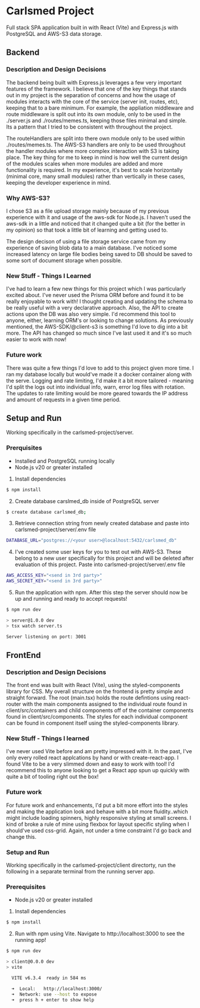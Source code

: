 # Carlsmed Project

Full stack SPA application built in with React (Vite) and Express.js with PostgreSQL and AWS-S3 data storage.

## Backend


### Description and Design Decisions
The backend being built with Express.js leverages a few very important features of the framework. I believe that one of the key things that stands out in my project is the separation of concerns and how the usage of modules interacts with the core of the service (server init, routes, etc), keeping that to a bare minimum. For example, the appliation middleware and route middleware is split out into its own module, only to be used in the ./server.js and ./routes/memes.ts, keeping those files minimal and simple. Its a pattern that I tried to be consistent with throughout the project.

The routeHandlers are split into there own module only to be used within ./routes/memes.ts. The AWS-S3 handlers are only to be used throughout the handler modules where more complex interaction with S3 is taking place. The key thing for me to keep in mind is how well the current design of the modules scales when more modules are added and more functionality is required. In my experience, it's best to scale horizontally (minimal core, many small modules) rather than vertically in these cases, keeping the developer experience in mind.

### Why AWS-S3?
I chose S3 as a file upload storage mainly because of my previous experience with it and usage of the aws-sdk for Node.js. I haven't used the aws-sdk in a little and noticed that it changed quite a bit (for the better in my opinion) so that took a little bit of learning and getting used to.

The design decison of using a file storage service came from my experience of saving blob data to a main database. I've noticed some increased latency on large file bodies being saved to DB should be saved to some sort of document storage when possible.

### New Stuff - Things I Learned
I've had to learn a few new things for this project which I was particularly excited about. I've never used the Prisma ORM before and found it to be really enjoyable to work with! I thought creating and updating the schema to be really useful with a very declarative approach. Also, the API to create actions upon the DB was also very simple. I'd recommend this tool to anyone, either, learning ORM's or looking to change solutions.
As previously mentioned, the AWS-SDK/@client-s3 is something I'd love to dig into a bit more. The API has changed so much since I've last used it and it's so much easier to work with now!

### Future work
There was quite a few things I'd love to add to this project given more time. I ran my database locally but would've made it a docker container along with the serve.
Logging and rate limiting, I'd make it a bit more tailored - meaning I'd split the logs out into individual info, warn, error log files with rotation. The updates to rate limiting would be more geared towards the IP address and amount of requests in a given time period. 

## Setup and Run
Working specifically in the carlsmed-project/server.

### Prerquisites
-   Installed and PostgreSQL running locally
-   Node.js v20 or greater installed

1. Install dependencies
```sh
$ npm install
```

2. Create database carslmed_db inside of PostgreSQL server
```sh
$ create database carlsmed_db;
```

3. Retrieve connection string from newly created database and paste into carlsmed-project/server/.env file
```sh
DATABASE_URL="postgres://<your user>@localhost:5432/carlsmed_db"
```

4. I've created some user keys for you to test out with AWS-S3. These belong to a new user specifically for this project and will be deleted after evaluation of this project. Paste into carlsmed-project/server/.env file
```sh
AWS_ACCESS_KEY="<send in 3rd party>"
AWS_SECRET_KEY="<send in 3rd party>"
```

5. Run the application with npm. After this step the server should now be up and running and ready to accept requests!
```sh
$ npm run dev

> server@1.0.0 dev
> tsx watch server.ts

Server listening on port: 3001
```

## FrontEnd


### Description and Design Decisions
The front end was built with React (Vite), using the styled-components library for CSS. My overall structure on the frontend is pretty simple and straight forward. The root (main.tsx) holds the route defintions using react-router with the main components assigned to the individual route found in client/src/containers and child components off of the container components found in client/src/components.
The styles for each individual component can be found in component itself using the styled-components library.

### New Stuff - Things I learned
I've never used Vite before and am pretty impressed with it. In the past, I've only every rolled react applcations by hand or with create-react-app. I found Vite to be a very slimmed down and easy to work with tool! I'd recommend this to anyone looking to get a React app spun up quickly with quite a bit of tooling right out the box! 

### Future work
For future work and enhancements, I'd put a bit more effort into the styles and making the application look and behave with a bit more fluidity..which might include loading spinners, highly responsive styling at small screens. I kind of broke a rule of mine using flexbox for layout specific styling when I should've used css-grid. Again, not under a time constraint I'd go back and change this.

### Setup and Run
Working specifically in the carlsmed-project/client directorty, run the following in a separate terminal from the running server app.

### Prerequisites
-   Node.js v20 or greater installed

1. Install dependencies
```sh
$ npm install
```

2. Run with npm using Vite. Navigate to http://localhost:3000 to see the running app!
```sh
$ npm run dev

> client@0.0.0 dev
> vite

  VITE v6.3.4  ready in 584 ms

  ➜  Local:   http://localhost:3000/
  ➜  Network: use --host to expose
  ➜  press h + enter to show help
```